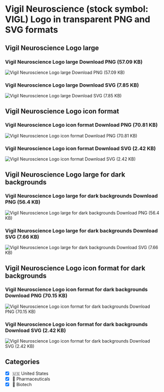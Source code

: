 # Vigil Neuroscience (stock symbol: VIGL) Logo in transparent PNG and SVG formats

## Vigil Neuroscience Logo large

### Vigil Neuroscience Logo large Download PNG (57.09 KB)

![Vigil Neuroscience Logo large Download PNG (57.09 KB)](/img/orig/VIGL_BIG-8fb1a6b8.png)

### Vigil Neuroscience Logo large Download SVG (7.85 KB)

![Vigil Neuroscience Logo large Download SVG (7.85 KB)](/img/orig/VIGL_BIG-14b929bb.svg)

## Vigil Neuroscience Logo icon format

### Vigil Neuroscience Logo icon format Download PNG (70.81 KB)

![Vigil Neuroscience Logo icon format Download PNG (70.81 KB)](/img/orig/VIGL-0e4256f6.png)

### Vigil Neuroscience Logo icon format Download SVG (2.42 KB)

![Vigil Neuroscience Logo icon format Download SVG (2.42 KB)](/img/orig/VIGL-beec33e1.svg)

## Vigil Neuroscience Logo large for dark backgrounds

### Vigil Neuroscience Logo large for dark backgrounds Download PNG (56.4 KB)

![Vigil Neuroscience Logo large for dark backgrounds Download PNG (56.4 KB)](/img/orig/VIGL_BIG.D-e51b0b97.png)

### Vigil Neuroscience Logo large for dark backgrounds Download SVG (7.66 KB)

![Vigil Neuroscience Logo large for dark backgrounds Download SVG (7.66 KB)](/img/orig/VIGL_BIG.D-b0bb49dc.svg)

## Vigil Neuroscience Logo icon format for dark backgrounds

### Vigil Neuroscience Logo icon format for dark backgrounds Download PNG (70.15 KB)

![Vigil Neuroscience Logo icon format for dark backgrounds Download PNG (70.15 KB)](/img/orig/VIGL.D-2cbab09d.png)

### Vigil Neuroscience Logo icon format for dark backgrounds Download SVG (2.42 KB)

![Vigil Neuroscience Logo icon format for dark backgrounds Download SVG (2.42 KB)](/img/orig/VIGL.D-e0bed0b5.svg)



## Categories
- [x] 🇺🇸 United States
- [x] 💊 Pharmaceuticals
- [x] 🧬 Biotech

